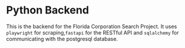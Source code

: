 # Python Backend

This is the backend for the Florida Corporation Search Project. It uses `playwright` for scraping,`fastapi` for the RESTful API and `sqlalchemy` for communicating with the postgresql database.
